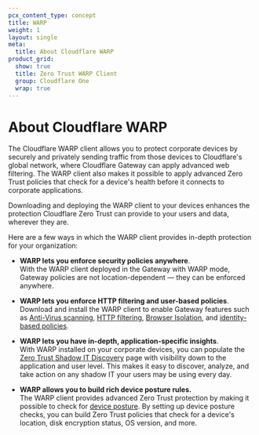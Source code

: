 ```yaml
---
pcx_content_type: concept
title: WARP
weight: 1
layout: single
meta:
  title: About Cloudflare WARP
product_grid:
  show: true
  title: Zero Trust WARP Client
  group: Cloudflare One
  wrap: true
---
```


# About Cloudflare WARP

The Cloudflare WARP client allows you to protect corporate devices by securely and privately sending traffic from those devices to Cloudflare's global network, where Cloudflare Gateway can apply advanced web filtering. The WARP client also makes it possible to apply advanced Zero Trust policies that check for a device's health before it connects to corporate applications.

Downloading and deploying the WARP client to your devices enhances the protection Cloudflare Zero Trust can provide to your users and data, wherever they are.

Here are a few ways in which the WARP client provides in-depth protection for your organization:

*   **WARP lets you enforce security policies anywhere**.\
    With the WARP client deployed in the Gateway with WARP mode, Gateway policies are not location-dependent — they can be enforced anywhere.

*   **WARP lets you enforce HTTP filtering and user-based policies**.\
    Download and install the WARP client to enable Gateway features such as [Anti-Virus scanning](/cloudflare-one/policies/filtering/http-policies/antivirus-scanning/), [HTTP filtering](/cloudflare-one/policies/filtering/http-policies/), [Browser Isolation](/cloudflare-one/policies/filtering/http-policies/#isolate), and [identity-based policies](/cloudflare-one/policies/filtering/network-policies/).

*   **WARP lets you have in-depth, application-specific insights**.\
    With WARP installed on your corporate devices, you can populate the [Zero Trust Shadow IT Discovery](/cloudflare-one/analytics/access/) page with visibility down to the application and user level. This makes it easy to discover, analyze, and take action on any shadow IT your users may be using every day.

*   **WARP allows you to build rich device posture rules.**\
    The WARP client provides advanced Zero Trust protection by making it possible to check for [device posture](/cloudflare-one/identity/devices/). By setting up device posture checks, you can build Zero Trust policies that check for a device's location, disk encryption status, OS version, and more.
